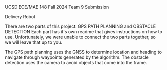 UCSD ECE/MAE 148 Fall 2024 Team 9 Submission

Delivery Robot

There are two parts of this project: GPS PATH PLANNING and OBSTACLE DETECTION
Each part has it's own readme that gives instructions on how to use.
Unfortunately, we were unable to connect the two parts together, so we will leave that up to you.

The GPS path planning uses the GNSS to determine location and heading to navigate through waypoints generated by the algorithm.
The obstacle detection uses the camera to avoid objects that come into the frame.
